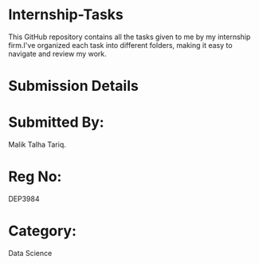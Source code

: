 # Internship-Tasks
This GitHub repository contains all the tasks given to me by my internship firm.I've organized each task into different folders, making it easy to navigate and review my work.
# Submission Details
# Submitted By:
Malik Talha Tariq.
# Reg No:
DEP3984
# Category:
Data Science
